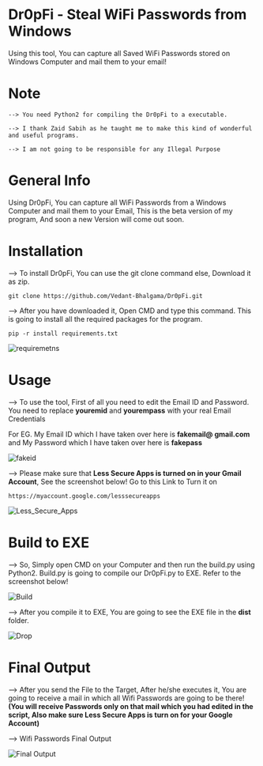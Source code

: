 # Dr0pFi - Steal WiFi Passwords from Windows
Using this tool, You can capture all Saved WiFi Passwords stored on Windows Computer and mail them to your email!

# Note

`--> You need Python2 for compiling the Dr0pFi to a executable.`

`--> I thank Zaid Sabih as he taught me to make this kind of wonderful and useful programs.`

`--> I am not going to be responsible for any Illegal Purpose`      

# General Info

Using Dr0pFi, You can capture all WiFi Passwords from a Windows Computer and mail them to your Email, This is the beta version of my program, And soon a new Version will come out soon.

# Installation

--> To install Dr0pFi, You can use the git clone command else, Download it as zip.

`git clone https://github.com/Vedant-Bhalgama/Dr0pFi.git`
 
--> After you have downloaded it, Open CMD and type this command. This is going to install all the required packages for the program.

`pip -r install requirements.txt`


![requiremetns](https://user-images.githubusercontent.com/67494275/89538839-ae1a5f00-d818-11ea-8fe5-ece4564a9530.PNG)


# Usage 

--> To use the tool, First of all you need to edit the Email ID and Password. You need to replace **youremid** and **yourempass** with your real Email Credentials

For EG. My Email ID which I have taken over here is **fakemail@ gmail.com** and My Password which I have taken over here is **fakepass**


![fakeid](https://user-images.githubusercontent.com/67494275/89539697-b7f09200-d819-11ea-90c7-16de5a019abe.PNG)


--> Please make sure that **Less Secure Apps is turned on in your Gmail Account**, See the screenshot below! Go to this Link to Turn it on

`https://myaccount.google.com/lesssecureapps`


![Less_Secure_Apps](https://user-images.githubusercontent.com/67494275/89539923-fe45f100-d819-11ea-8d72-09b35bd8fcee.PNG)


# Build to EXE


--> So, Simply open CMD on your Computer and then run the build.py using Python2. Build.py is going to compile our Dr0pFi.py to EXE. Refer to the screenshot below!


![Build](https://user-images.githubusercontent.com/67494275/89541419-f6874c00-d81b-11ea-80a2-3d15bed0530a.PNG)


--> After you compile it to EXE, You are going to see the EXE file in the **dist** folder.


![Drop](https://user-images.githubusercontent.com/67494275/89541480-0d2da300-d81c-11ea-9e5c-86c2a3ed237c.PNG)


# Final Output

--> After you send the File to the Target, After he/she executes it, You are going to receive a mail in which all Wifi Passwords are going to be there! **(You will receive Passwords only on that mail which you had edited in the script, Also make sure Less Secure Apps is turn on for your Google Account)**

--> Wifi Passwords Final Output

![Final Output](https://user-images.githubusercontent.com/67494275/89542144-e7ed6480-d81c-11ea-8cf2-d45f9e497dc8.PNG)
